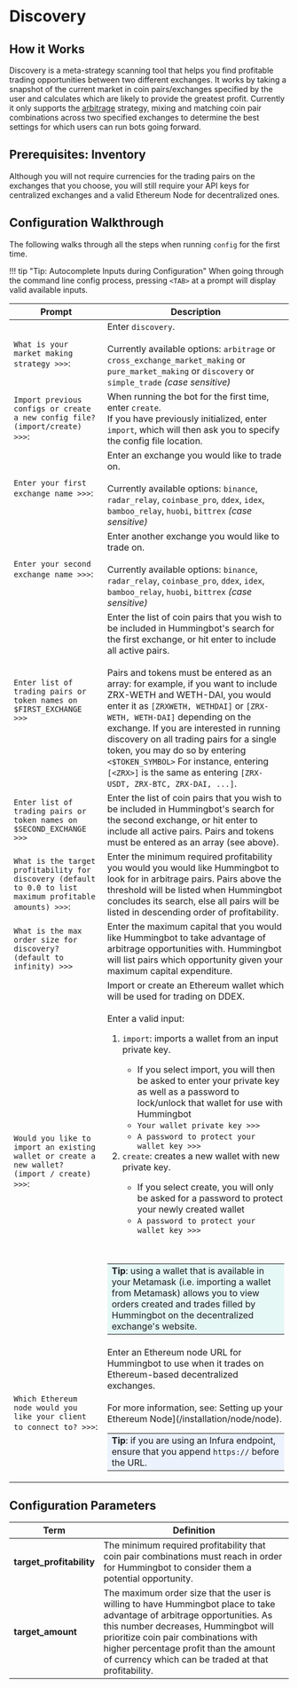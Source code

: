 # Discovery

## How it Works

Discovery is a meta-strategy scanning tool that helps you find profitable trading opportunities between two different exchanges. It works by taking a snapshot of the current market in coin pairs/exchanges specified by the user and calculates which are likely to provide the greatest profit. Currently it only supports the [arbitrage](/strategies/arbitrage) strategy, mixing and matching coin pair combinations across two specified exchanges to determine the best settings for which users can run bots going forward.

## Prerequisites: Inventory

Although you will not require currencies for the trading pairs on the exchanges that you choose, you will still require your API keys for centralized exchanges and a valid Ethereum Node for decentralized ones.

## Configuration Walkthrough

The following walks through all the steps when running `config` for the first time.

!!! tip "Tip: Autocomplete Inputs during Configuration"
    When going through the command line config process, pressing `<TAB>` at a prompt will display valid available inputs.

| Prompt | Description |
|-----|-----|
| `What is your market making strategy >>>`: | Enter `discovery`.<br/><br/>Currently available options: `arbitrage` or `cross_exchange_market_making` or `pure_market_making` or `discovery` or `simple_trade` *(case sensitive)* |
| `Import previous configs or create a new config file? (import/create) >>>`: | When running the bot for the first time, enter `create`.<br/>If you have previously initialized, enter `import`, which will then ask you to specify the config file location. |
| `Enter your first exchange name >>>`: | Enter an exchange you would like to trade on.<br/><br/>Currently available options: `binance`, `radar_relay`, `coinbase_pro`, `ddex`, `idex`, `bamboo_relay`, `huobi`, `bittrex` *(case sensitive)* |
| `Enter your second exchange name >>>`: | Enter another exchange you would like to trade on.<br/><br/>Currently available options: `binance`, `radar_relay`, `coinbase_pro`, `ddex`, `idex`, `bamboo_relay`, `huobi`, `bittrex` *(case sensitive)* |
| `Enter list of trading pairs or token names on $FIRST_EXCHANGE >>>` | Enter the list of coin pairs that you wish to be included in Hummingbot's search for the first exchange, or hit enter to include all active pairs.<br/><br/>Pairs and tokens must be entered as an array: for example, if you want to include ZRX-WETH and WETH-DAI, you would enter it as `[ZRXWETH, WETHDAI]` or `[ZRX-WETH, WETH-DAI]` depending on the exchange. If you are interested in running discovery on all trading pairs for a single token, you may do so by entering `<$TOKEN_SYMBOL>` For instance, entering `[<ZRX>]` is the same as entering `[ZRX-USDT, ZRX-BTC, ZRX-DAI, ...]`. |
| `Enter list of trading pairs or token names on $SECOND_EXCHANGE >>>` | Enter the list of coin pairs that you wish to be included in Hummingbot's search for the second exchange, or hit enter to include all active pairs. Pairs and tokens must be entered as an array (see above). |
| `What is the target profitability for discovery (default to 0.0 to list maximum profitable amounts) >>>`: | Enter the minimum required profitability you would you would like Hummingbot to look for in arbitrage pairs. Pairs above the threshold will be listed when Hummingbot concludes its search, else all pairs will be listed in descending order of profitability. |
| `What is the max order size for discovery? (default to infinity) >>>` | Enter the maximum capital that you would like Hummingbot to take advantage of arbitrage opportunities with. Hummingbot will list pairs which opportunity given your maximum capital expenditure. |
| `Would you like to import an existing wallet or create a new wallet? (import / create) >>>`: | Import or create an Ethereum wallet which will be used for trading on DDEX.<br/><br/>Enter a valid input:<ol><li>`import`: imports a wallet from an input private key.</li><ul><li>If you select import, you will then be asked to enter your private key as well as a password to lock/unlock that wallet for use with Hummingbot</li><li>`Your wallet private key >>>`</li><li>`A password to protect your wallet key >>>`</li></ul><li>`create`: creates a new wallet with new private key.</li><ul><li>If you select create, you will only be asked for a password to protect your newly created wallet</li><li>`A password to protect your wallet key >>>`</li></ul></ol><br/><table><tbody><tr><td bgcolor="#e5f8f6">**Tip**: using a wallet that is available in your Metamask (i.e. importing a wallet from Metamask) allows you to view orders created and trades filled by Hummingbot on the decentralized exchange's website.</td></tr></tbody></table> |
| `Which Ethereum node would you like your client to connect to? >>>`: | Enter an Ethereum node URL for Hummingbot to use when it trades on Ethereum-based decentralized exchanges.<br /><br />For more information, see: Setting up your Ethereum Node](/installation/node/node).<table><tbody><tr><td bgcolor="#ecf3ff">**Tip**: if you are using an Infura endpoint, ensure that you append `https://` before the URL.</td></tr></tbody></table> |

## Configuration Parameters

| Term | Definition |
|------|------------|
| **target_profitability** | The minimum required profitability that coin pair combinations must reach in order for Hummingbot to consider them a potential opportunity. |
| **target_amount** | The maximum order size that the user is willing to have Hummingbot place to take advantage of arbitrage opportunities. As this number decreases, Hummingbot will prioritize coin pair combinations with higher percentage profit than the amount of currency which can be traded at that profitability. |

